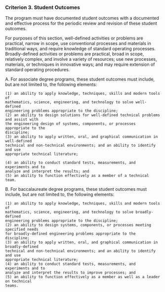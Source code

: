 

### Criterion 3. Student Outcomes

The program must have documented student outcomes with a documented and effective
process for the periodic review and revision of these student outcomes.

For purposes of this section, well-defined activities or problems are practical, narrow in
scope, use conventional processes and materials in traditional ways, and require
knowledge of standard operating processes. Broadly-defined activities or problems are
practical, broad in scope, relatively complex, and involve a variety of resources; use new
processes, materials, or techniques in innovative ways; and may require extension of
standard operating procedures.

A. For associate degree programs, these student outcomes must include, but are not
limited to, the following elements:

```
(1) an ability to apply knowledge, techniques, skills and modern tools of
mathematics, science, engineering, and technology to solve well-defined
engineering problems appropriate to the discipline;
(2) an ability to design solutions for well-defined technical problems and assist with
the engineering design of systems, components, or processes appropriate to the
discipline;
(3) an ability to apply written, oral, and graphical communication in well-defined
technical and non-technical environments; and an ability to identify and use
appropriate technical literature;
```

```
(4) an ability to conduct standard tests, measurements, and experiments and to
analyze and interpret the results; and
(5) an ability to function effectively as a member of a technical team.
```
B. For baccalaureate degree programs, these student outcomes must include, but are not
limited to, the following elements:

```
(1) an ability to apply knowledge, techniques, skills and modern tools of
mathematics, science, engineering, and technology to solve broadly-defined
engineering problems appropriate to the discipline;
(2) an ability to design systems, components, or processes meeting specified needs
for broadly-defined engineering problems appropriate to the discipline;
(3) an ability to apply written, oral, and graphical communication in broadly-defined
technical and non-technical environments; and an ability to identify and use
appropriate technical literature;
(4) an ability to conduct standard tests, measurements, and experiments and to
analyze and interpret the results to improve processes; and
(5) an ability to function effectively as a member as well as a leader on technical
teams.
```